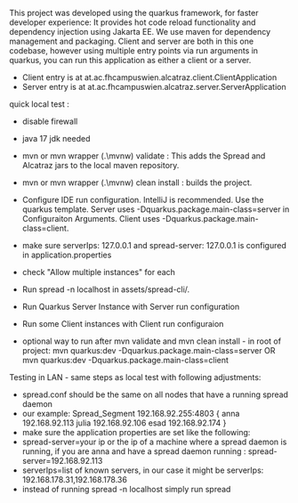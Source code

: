 This project was developed using the quarkus framework, for faster developer experience: 
It provides hot code reload functionality and dependency injection using Jakarta EE.
We use maven for dependency management and packaging.
Client and server are both in this one codebase, however using multiple entry points via 
run arguments in quarkus, you can run this application as either a client or a server.
- Client entry is at at.ac.fhcampuswien.alcatraz.client.ClientApplication
- Server entry is at at.ac.fhcampuswien.alcatraz.server.ServerApplication

quick local test :
- disable firewall
- java 17 jdk needed
- mvn or mvn wrapper (.\mvnw) validate : This adds the Spread and Alcatraz jars to the local maven repository.
- mvn or mvn wrapper (.\mvnw) clean install : builds the project.
- Configure IDE run configuration. IntelliJ is recommended. Use the quarkus template. Server uses -Dquarkus.package.main-class=server in Configuraiton Arguments. Client uses -Dquarkus.package.main-class=client.
- make sure serverIps: 127.0.0.1 and spread-server: 127.0.0.1 is configured in application.properties
- check "Allow multiple instances" for each
- Run spread -n localhost in assets/spread-cli/.
- Run Quarkus Server Instance with Server run configuration
- Run some Client instances with Client run configuraion

- optional way to run after mvn validate and mvn clean install - in root of project: mvn quarkus:dev -Dquarkus.package.main-class=server OR mvn quarkus:dev -Dquarkus.package.main-class=client 

Testing in LAN - same steps as local test with following adjustments:
- spread.conf should be the same on all nodes that have a running spread daemon
- our example: Spread_Segment  192.168.92.255:4803 {
    anna  192.168.92.113
    julia  192.168.92.106
    esad 192.168.92.174
}
- make sure the application properties are set like the following: 
- spread-server=your ip or the ip of a machine where a spread daemon is running, if you are anna and have a spread daemon running : spread-server=192.168.92.113
- serverIps=list of known servers, in our case it might be serverIps: 192.168.178.31,192.168.178.36
- instead of running spread -n localhost simply run spread
